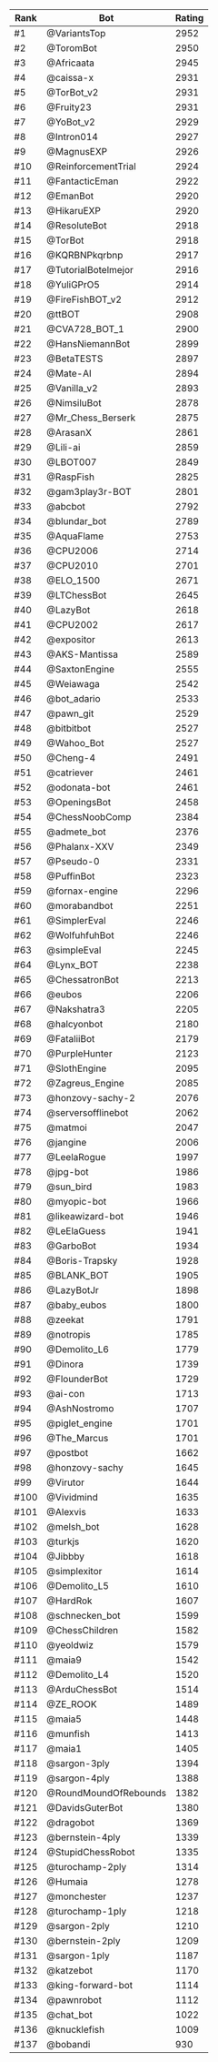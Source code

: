 Rank|Bot|Rating
---|---|---
#1|@VariantsTop|2952
#2|@ToromBot|2950
#3|@Africaata|2945
#4|@caissa-x|2931
#5|@TorBot_v2|2931
#6|@Fruity23|2931
#7|@YoBot_v2|2929
#8|@Intron014|2927
#9|@MagnusEXP|2926
#10|@ReinforcementTrial|2924
#11|@FantacticEman|2922
#12|@EmanBot|2920
#13|@HikaruEXP|2920
#14|@ResoluteBot|2918
#15|@TorBot|2918
#16|@KQRBNPkqrbnp|2917
#17|@TutorialBotelmejor|2916
#18|@YuliGPrO5|2914
#19|@FireFishBOT_v2|2912
#20|@ttBOT|2908
#21|@CVA728_BOT_1|2900
#22|@HansNiemannBot|2899
#23|@BetaTESTS|2897
#24|@Mate-AI|2894
#25|@Vanilla_v2|2893
#26|@NimsiluBot|2878
#27|@Mr_Chess_Berserk|2875
#28|@ArasanX|2861
#29|@Lili-ai|2859
#30|@LBOT007|2849
#31|@RaspFish|2825
#32|@gam3play3r-BOT|2801
#33|@abcbot|2792
#34|@blundar_bot|2789
#35|@AquaFlame|2753
#36|@CPU2006|2714
#37|@CPU2010|2701
#38|@ELO_1500|2671
#39|@LTChessBot|2645
#40|@LazyBot|2618
#41|@CPU2002|2617
#42|@expositor|2613
#43|@AKS-Mantissa|2589
#44|@SaxtonEngine|2555
#45|@Weiawaga|2542
#46|@bot_adario|2533
#47|@pawn_git|2529
#48|@bitbitbot|2527
#49|@Wahoo_Bot|2527
#50|@Cheng-4|2491
#51|@catriever|2461
#52|@odonata-bot|2461
#53|@OpeningsBot|2458
#54|@ChessNoobComp|2384
#55|@admete_bot|2376
#56|@Phalanx-XXV|2349
#57|@Pseudo-0|2331
#58|@PuffinBot|2323
#59|@fornax-engine|2296
#60|@morabandbot|2251
#61|@SimplerEval|2246
#62|@WolfuhfuhBot|2246
#63|@simpleEval|2245
#64|@Lynx_BOT|2238
#65|@ChessatronBot|2213
#66|@eubos|2206
#67|@Nakshatra3|2205
#68|@halcyonbot|2180
#69|@FataliiBot|2179
#70|@PurpleHunter|2123
#71|@SlothEngine|2095
#72|@Zagreus_Engine|2085
#73|@honzovy-sachy-2|2076
#74|@serversofflinebot|2062
#75|@matmoi|2047
#76|@jangine|2006
#77|@LeelaRogue|1997
#78|@jpg-bot|1986
#79|@sun_bird|1983
#80|@myopic-bot|1966
#81|@likeawizard-bot|1946
#82|@LeElaGuess|1941
#83|@GarboBot|1934
#84|@Boris-Trapsky|1928
#85|@BLANK_BOT|1905
#86|@LazyBotJr|1898
#87|@baby_eubos|1800
#88|@zeekat|1791
#89|@notropis|1785
#90|@Demolito_L6|1779
#91|@Dinora|1739
#92|@FlounderBot|1729
#93|@ai-con|1713
#94|@AshNostromo|1707
#95|@piglet_engine|1701
#96|@The_Marcus|1701
#97|@postbot|1662
#98|@honzovy-sachy|1645
#99|@Virutor|1644
#100|@Vividmind|1635
#101|@Alexvis|1633
#102|@melsh_bot|1628
#103|@turkjs|1620
#104|@Jibbby|1618
#105|@simplexitor|1614
#106|@Demolito_L5|1610
#107|@HardRok|1607
#108|@schnecken_bot|1599
#109|@ChessChildren|1582
#110|@yeoldwiz|1579
#111|@maia9|1542
#112|@Demolito_L4|1520
#113|@ArduChessBot|1514
#114|@ZE_ROOK|1489
#115|@maia5|1448
#116|@munfish|1413
#117|@maia1|1405
#118|@sargon-3ply|1394
#119|@sargon-4ply|1388
#120|@RoundMoundOfRebounds|1382
#121|@DavidsGuterBot|1380
#122|@dragobot|1369
#123|@bernstein-4ply|1339
#124|@StupidChessRobot|1335
#125|@turochamp-2ply|1314
#126|@Humaia|1278
#127|@monchester|1237
#128|@turochamp-1ply|1218
#129|@sargon-2ply|1210
#130|@bernstein-2ply|1209
#131|@sargon-1ply|1187
#132|@katzebot|1170
#133|@king-forward-bot|1114
#134|@pawnrobot|1112
#135|@chat_bot|1022
#136|@knucklefish|1009
#137|@bobandi|930
